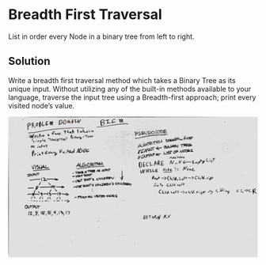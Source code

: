 # Breadth First Traversal
<!-- Short summary or background information -->
List in order every Node in a binary tree from left to right. 


## Solution
<!-- Embedded whiteboard image -->
Write a breadth first traversal method which takes a Binary Tree as its unique input. Without utilizing any of the built-in methods available to your language, traverse the input tree using a Breadth-first approach; print every visited node’s value.




![title](https://github.com/401d9/data_structures_and_algorithms/blob/master/assets/breadth_traversal.jpg)


